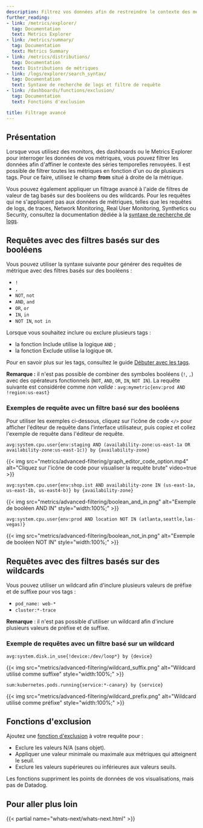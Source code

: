 ```yaml
---
description: Filtrez vos données afin de restreindre le contexte des métriques renvoyées.
further_reading:
- link: /metrics/explorer/
  tag: Documentation
  text: Metrics Explorer
- link: /metrics/summary/
  tag: Documentation
  text: Metrics Summary
- link: /metrics/distributions/
  tag: Documentation
  text: Distributions de métriques
- link: /logs/explorer/search_syntax/
  tag: Documentation
  text: Syntaxe de recherche de logs et filtre de requête
- link: /dashboards/functions/exclusion/
  tag: Documentation
  text: Fonctions d'exclusion

title: Filtrage avancé
---
```


## Présentation

Lorsque vous utilisez des monitors, des dashboards ou le Metrics Explorer pour interroger les données de vos métriques, vous pouvez filtrer les données afin d'affiner le contexte des séries temporelles renvoyées. Il est possible de filtrer toutes les métriques en fonction d'un ou de plusieurs tags. Pour ce faire, utilisez le champ **from** situé à droite de la métrique.

Vous pouvez également appliquer un filtrage avancé à l'aide de filtres de valeur de tag basés sur des booléens ou des wildcards. Pour les requêtes qui ne s'appliquent pas aux données de métriques, telles que les requêtes de logs, de traces, Network Monitoring, Real User Monitoring, Synthetics ou Security, consultez la documentation dédiée à la [syntaxe de recherche de logs][1].

## Requêtes avec des filtres basés sur des booléens

Vous pouvez utiliser la syntaxe suivante pour générer des requêtes de métrique avec des filtres basés sur des booléens :

- `!`
- `,`
- `NOT`, `not`
- `AND`, `and`
- `OR`, `or`
- `IN`, `in`
- `NOT IN`, `not in`

Lorsque vous souhaitez inclure ou exclure plusieurs tags :
* la fonction Include utilise la logique `AND` ;
* la fonction Exclude utilise la logique `OR`.

Pour en savoir plus sur les tags, consultez le guide [Débuter avec les tags][2].

**Remarque :** il n'est pas possible de combiner des symboles booléens (`!`, `,`) avec des opérateurs fonctionnels (`NOT`, `AND`, `OR`, `IN`, `NOT IN`). La requête suivante est considérée comme _non valide_ :
`avg:mymetric{env:prod AND !region:us-east}`

### Exemples de requête avec un filtre basé sur des booléens

Pour utiliser les exemples ci-dessous, cliquez sur l'icône de code `</>` pour afficher l'éditeur de requête dans l'interface utilisateur, puis copiez et collez l'exemple de requête dans l'éditeur de requête.

```
avg:system.cpu.user{env:staging AND (availability-zone:us-east-1a OR availability-zone:us-east-1c)} by {availability-zone}
```

{{< img src="metrics/advanced-filtering/graph_editor_code_option.mp4" alt="Cliquez sur l'icône de code pour visualiser la requête brute" video=true >}}

```
avg:system.cpu.user{env:shop.ist AND availability-zone IN (us-east-1a, us-east-1b, us-east4-b)} by {availability-zone}
```

{{< img src="metrics/advanced-filtering/boolean_and_in.png" alt="Exemple de booléen AND IN" style="width:100%;" >}}
```
avg:system.cpu.user{env:prod AND location NOT IN (atlanta,seattle,las-vegas)}
```

{{< img src="metrics/advanced-filtering/boolean_not_in.png" alt="Exemple de booléen NOT IN" style="width:100%;" >}}

## Requêtes avec des filtres basés sur des wildcards

Vous pouvez utiliser un wildcard afin d'inclure plusieurs valeurs de préfixe et de suffixe pour vos tags :
-  `pod_name: web-*`
-  `cluster:*-trace`

**Remarque** : il n'est pas possible d'utiliser un wildcard afin d'inclure plusieurs valeurs de préfixe et de suffixe.

### Exemple de requêtes avec un filtre basé sur un wildcard

```
avg:system.disk.in_use{!device:/dev/loop*} by {device}
```

{{< img src="metrics/advanced-filtering/wildcard_suffix.png" alt="Wildcard utilisé comme suffixe" style="width:100%;" >}}
```
sum:kubernetes.pods.running{service:*-canary} by {service}
```

{{< img src="metrics/advanced-filtering/wildcard_prefix.png" alt="Wildcard utilisé comme préfixe" style="width:100%;" >}}

## Fonctions d'exclusion

Ajoutez une [fonction d'exclusion][3] à votre requête pour :
- Exclure les valeurs N/A (sans objet).
- Appliquer une valeur minimale ou maximale aux métriques qui atteignent le seuil.
- Exclure les valeurs supérieures ou inférieures aux valeurs seuils.

Les fonctions suppriment les points de données de vos visualisations, mais pas de Datadog.

## Pour aller plus loin

{{< partial name="whats-next/whats-next.html" >}}

[1]: /fr/logs/explorer/search_syntax/
[2]: /fr/getting_started/tagging/using_tags/
[3]: /fr/dashboards/functions/exclusion/
